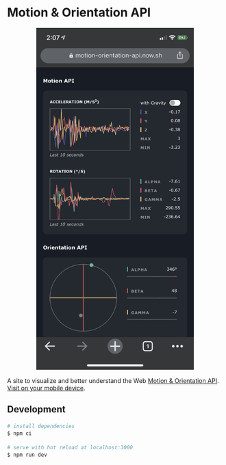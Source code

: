 # Motion & Orientation API

<p align="center">
	<a href="https://motion-orientation-api.now.sh">
		<img height="800" src=".github/screenshot.png">
	</a>
</p>

A site to visualize and better understand the Web [Motion & Orientation API](https://developers.google.com/web/fundamentals/native-hardware/device-orientation). [Visit on your mobile device](https://motion-orientation-api.now.sh).

## Development

```bash
# install dependencies
$ npm ci

# serve with hot reload at localhost:3000
$ npm run dev
```
